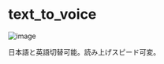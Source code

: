# text_to_voice
![image](https://user-images.githubusercontent.com/79554085/112073796-2111f380-8bb8-11eb-8d1a-88f83ee1d071.png)

日本語と英語切替可能。読み上げスピード可変。
